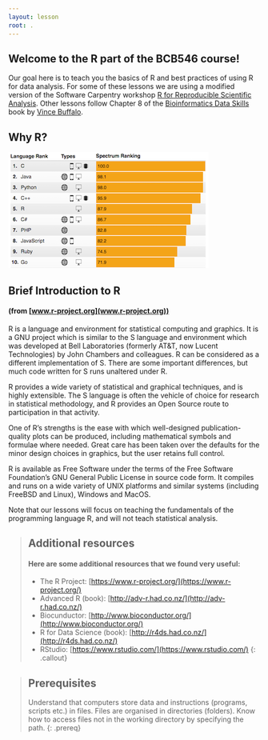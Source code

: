 ```yaml
---
layout: lesson
root: .
---
```


## Welcome to the R part of the BCB546 course!

Our goal here is to teach you the basics of R and best practices of using R for data analysis. 
For some of these lessons we are using a modified version of the Software Carpentry workshop 
[R for Reproducible Scientific Analysis](http://swcarpentry.github.io/r-novice-gapminder/). 
Other lessons follow Chapter 8 of the [Bioinformatics Data Skills](http://shop.oreilly.com/product/0636920030157.do) 
book by [Vince Buffalo](https://github.com/vsbuffalo).

## Why R?

![IEEE Spectrum ranking](./fig/ranking.png)

## Brief Introduction to R 
#### (from [www.r-project.org](www.r-project.org))

R is a language and environment for statistical computing and graphics. It is a GNU project which is similar 
to the S language and environment which was developed at Bell Laboratories (formerly AT&T, now Lucent Technologies) 
by John Chambers and colleagues. R can be considered as a different implementation of S. There are some important 
differences, but much code written for S runs unaltered under R.

R provides a wide variety of statistical and graphical techniques, and is highly extensible. 
The S language is often the vehicle of choice for research in statistical methodology, and R 
provides an Open Source route to participation in that activity.

One of R’s strengths is the ease with which well-designed publication-quality plots can be produced, 
including mathematical symbols and formulae where needed. Great care has been taken over the defaults 
for the minor design choices in graphics, but the user retains full control.

R is available as Free Software under the terms of the Free Software Foundation’s GNU General Public 
License in source code form. It compiles and runs on a wide variety of UNIX platforms and similar 
systems (including FreeBSD and Linux), Windows and MacOS.

Note that our lessons will focus on teaching the fundamentals of the
programming language R, and will not teach statistical analysis.

> ## Additional resources  
>
> #### Here are some additional resources that we found very useful:  
>
> * The R Project: [https://www.r-project.org/](https://www.r-project.org/)
> * Advanced R (book): [http://adv-r.had.co.nz/](http://adv-r.had.co.nz/)
> * Biocunductor: [http://www.bioconductor.org/](http://www.bioconductor.org/)
> * R for Data Science (book): [http://r4ds.had.co.nz/](http://r4ds.had.co.nz/)
> * RStudio: [https://www.rstudio.com/](https://www.rstudio.com/)
{: .callout}

> ## Prerequisites
>
> Understand that computers store data and instructions (programs, scripts etc.) in files.
> Files are organised in directories (folders).
> Know how to access files not in the working directory by specifying the path.
{: .prereq}

